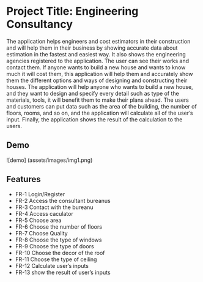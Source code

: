 # Project Title:  Engineering Consultancy



The application helps engineers and cost estimators in their construction and will help them in their business by showing accurate data about estimation in the fastest and easiest way. It also shows the engineering agencies registered to the application. The user can see their works and contact them. If anyone wants to build a new house and wants to know much it will cost them, this application will help them and accurately show them the different options and ways of designing and constructing their houses. The application will help anyone who wants to build a new house, and they want to design and specify every detail such as type of the materials, tools, it will benefit them to make their plans ahead. The users and customers can put data such as the area of the building, the number of floors, rooms, and so on, and the application will calculate all of the user’s input. Finally, the application shows the result of the calculation to the users.




## Demo

![demo] (assets/images/img1.png)

## Features

- FR-1 Login/Register
- FR-2 Access the consultant bureanus 
- FR-3 Contact with the bureanu
- FR-4 Access caculator 
- FR-5 Choose area 
- FR-6 Choose the number of floors
- FR-7 Choose Quality
- FR-8 Choose the type of windows 
- FR-9 Choose the type of doors
- FR-10 Choose the decor of the roof
- FR-11 Choose the type of ceiling
- FR-12 Calculate user’s inputs
- FR-13 show the result of user’s inputs





